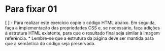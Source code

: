 # Para fixar 01
  
  [ ] - Para realizar este exercício copie o código HTML abaixo. Em seguida, faça a implementação 
    das propriedades CSS e, se necessário, faça adições à estrutura HTML existente, para que o 
    resultado final seja similar à imagem referência.
      * Lembre-se que a estrutura da página deve ser mantida para que a semântica do código seja 
      preservada.
